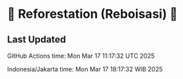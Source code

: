 
# 🌳 Reforestation (Reboisasi) 🌲

## Last Updated

GitHub Actions time: Mon Mar 17 11:17:32 UTC 2025

Indonesia/Jakarta time: Mon Mar 17 18:17:32 WIB 2025

